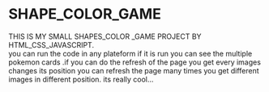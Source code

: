 # SHAPE_COLOR_GAME
THIS IS MY SMALL SHAPES_COLOR _GAME PROJECT BY HTML_CSS_JAVASCRIPT.
<br>
you can run the code in any plateform if it is run you can see the multiple pokemon
cards .if you can do the refresh of the page you get every images changes its position
you can refresh the page many times you get different images in different position.
its really cool...
